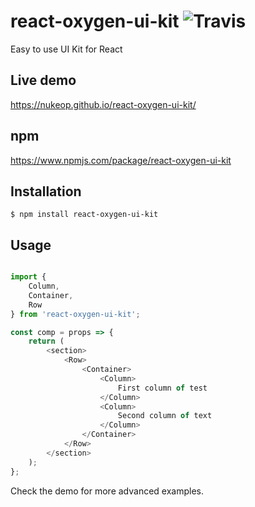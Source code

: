 # react-oxygen-ui-kit ![Travis](https://img.shields.io/travis/nukeop/react-oxygen-ui-kit.svg?style=for-the-badge)
Easy to use UI Kit for React

## Live demo
https://nukeop.github.io/react-oxygen-ui-kit/

## npm
https://www.npmjs.com/package/react-oxygen-ui-kit

## Installation
```shell
$ npm install react-oxygen-ui-kit
```

## Usage
```javascript

import {
	Column,
	Container,
	Row
} from 'react-oxygen-ui-kit';

const comp = props => {
	return (
		<section>
			<Row>
				<Container>
					<Column>
						First column of test
					</Column>
					<Column>
						Second column of text
					</Column>
				</Container>
			</Row>
		</section>
	);
};

```

Check the demo for more advanced examples.
